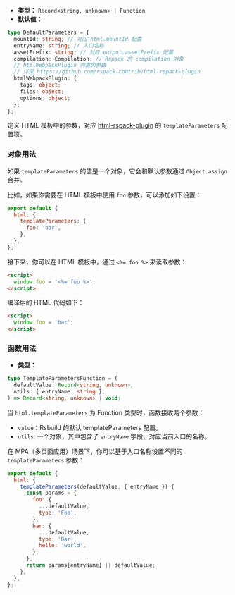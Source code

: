 - **类型：** `Record<string, unknown> | Function`
- **默认值：**

```ts
type DefaultParameters = {
  mountId: string; // 对应 html.mountId 配置
  entryName: string; // 入口名称
  assetPrefix: string; // 对应 output.assetPrefix 配置
  compilation: Compilation; // Rspack 的 compilation 对象
  // htmlWebpackPlugin 内置的参数
  // 详见 https://github.com/rspack-contrib/html-rspack-plugin
  htmlWebpackPlugin: {
    tags: object;
    files: object;
    options: object;
  };
};
```

定义 HTML 模板中的参数，对应 [html-rspack-plugin](https://github.com/rspack-contrib/html-rspack-plugin) 的 `templateParameters` 配置项。

### 对象用法

如果 `templateParameters` 的值是一个对象，它会和默认参数通过 `Object.assign` 合并。

比如，如果你需要在 HTML 模板中使用 `foo` 参数，可以添加如下设置：

```js
export default {
  html: {
    templateParameters: {
      foo: 'bar',
    },
  },
};
```

接下来，你可以在 HTML 模板中，通过 `<%= foo %>` 来读取参数：

```html
<script>
  window.foo = '<%= foo %>';
</script>
```

编译后的 HTML 代码如下：

```html
<script>
  window.foo = 'bar';
</script>
```

### 函数用法

- **类型：**

```ts
type TemplateParametersFunction = (
  defaultValue: Record<string, unknown>,
  utils: { entryName: string },
) => Record<string, unknown> | void;
```

当 `html.templateParameters` 为 Function 类型时，函数接收两个参数：

- `value`：Rsbuild 的默认 templateParameters 配置。
- `utils`: 一个对象，其中包含了 `entryName` 字段，对应当前入口的名称。

在 MPA（多页面应用）场景下，你可以基于入口名称设置不同的 `templateParameters` 参数：

```js
export default {
  html: {
    templateParameters(defaultValue, { entryName }) {
      const params = {
        foo: {
          ...defaultValue,
          type: 'Foo',
        },
        bar: {
          ...defaultValue,
          type: 'Bar',
          hello: 'world',
        },
      };
      return params[entryName] || defaultValue;
    },
  },
};
```
